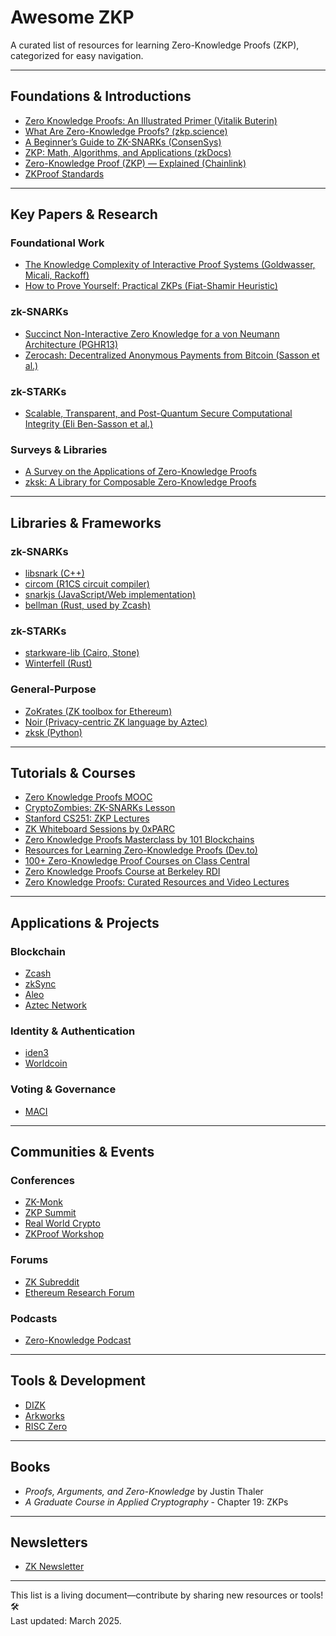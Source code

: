# Awesome ZKP

A curated list of resources for learning Zero-Knowledge Proofs (ZKP), categorized for easy navigation.

---

## Foundations & Introductions
- [Zero Knowledge Proofs: An Illustrated Primer (Vitalik Buterin)](https://vitalik.ca/general/2021/01/26/snarks.html)
- [What Are Zero-Knowledge Proofs? (zkp.science)](https://zkp.science)
- [A Beginner’s Guide to ZK-SNARKs (ConsenSys)](https://consensys.net/blog/blockchain-explained/a-beginners-guide-to-zk-snarks/)
- [ZKP: Math, Algorithms, and Applications (zkDocs)](https://docs.zkproof.org/edu)
- [Zero-Knowledge Proof (ZKP) — Explained (Chainlink)](https://chain.link/education/zero-knowledge-proof-zkp)
- [ZKProof Standards](https://zkproof.org)

---

## Key Papers & Research

### Foundational Work
- [The Knowledge Complexity of Interactive Proof Systems (Goldwasser, Micali, Rackoff)](https://www.wilsoncenter.org/article/dont-trust-when-you-can-verify-primer-zero-knowledge-proofs)
- [How to Prove Yourself: Practical ZKPs (Fiat-Shamir Heuristic)](https://zkp.science)

### zk-SNARKs
- [Succinct Non-Interactive Zero Knowledge for a von Neumann Architecture (PGHR13)](https://zkp.science)
- [Zerocash: Decentralized Anonymous Payments from Bitcoin (Sasson et al.)](https://zkp.science)

### zk-STARKs
- [Scalable, Transparent, and Post-Quantum Secure Computational Integrity (Eli Ben-Sasson et al.)](https://vitalik.ca/general/2021/01/26/starks.html)

### Surveys & Libraries
- [A Survey on the Applications of Zero-Knowledge Proofs](https://arxiv.org/abs/2408.00243)
- [zksk: A Library for Composable Zero-Knowledge Proofs](https://arxiv.org/abs/1911.02459)

---

## Libraries & Frameworks

### zk-SNARKs
- [libsnark (C++)](https://github.com/scipr-lab/libsnark)
- [circom (R1CS circuit compiler)](https://github.com/iden3/circom)
- [snarkjs (JavaScript/Web implementation)](https://github.com/iden3/snarkjs)
- [bellman (Rust, used by Zcash)](https://github.com/zkcrypto/bellman)

### zk-STARKs
- [starkware-lib (Cairo, Stone)](https://github.com/starkware-libs/cairo-lang)
- [Winterfell (Rust)](https://github.com/facebook/winterfell)

### General-Purpose
- [ZoKrates (ZK toolbox for Ethereum)](https://zokrates.github.io/)
- [Noir (Privacy-centric ZK language by Aztec)](https://noir-lang.org/)
- [zksk (Python)](https://github.com/spring-epfl/zksk)

---

## Tutorials & Courses
- [Zero Knowledge Proofs MOOC](https://docs.zkproof.org/edu)
- [CryptoZombies: ZK-SNARKs Lesson](https://cryptozombies.io/)
- [Stanford CS251: ZKP Lectures](https://cs251.stanford.edu/)
- [ZK Whiteboard Sessions by 0xPARC](https://zkhack.dev/whiteboard)
- [Zero Knowledge Proofs Masterclass by 101 Blockchains](https://101blockchains.com/masterclass/zero-knowledge-proofs/)
- [Resources for Learning Zero-Knowledge Proofs (Dev.to)](https://dev.to/stefanalfbo/resources-for-learning-zero-knowledge-proofs-3j1j)
- [100+ Zero-Knowledge Proof Courses on Class Central](https://www.classcentral.com/subject/zero-knowledge-proofs)
- [Zero Knowledge Proofs Course at Berkeley RDI](https://rdi.berkeley.edu/course/zkp/s23)
- [Zero Knowledge Proofs: Curated Resources and Video Lectures](https://www.ingonyama.com/ingopedia/zkp)

---

## Applications & Projects

### Blockchain
- [Zcash](https://z.cash/)
- [zkSync](https://zksync.io/)
- [Aleo](https://aleo.org/)
- [Aztec Network](https://aztec.network/)
  
### Identity & Authentication
- [iden3](https://iden3.io/)
- [Worldcoin](https://worldcoin.org/)

### Voting & Governance
- [MACI](https://maci.eth.link/)

---

## Communities & Events

### Conferences
- [ZK-Monk](https://zkmonk.org/)
- [ZKP Summit](https://zkpsummit.com/)
- [Real World Crypto](https://rwc.iacr.org/)
- [ZKProof Workshop](https://zkproof.org)

### Forums
- [ZK Subreddit](https://www.reddit.com/r/Zeroknowledge/)
- [Ethereum Research Forum](https://ethresear.ch/)
  
### Podcasts
- [Zero-Knowledge Podcast](http://zeroknowledge.fm/)

---

## Tools & Development
- [DIZK](http://dizk.io/)
- [Arkworks](https://github.com/arkworks-rs)
- [RISC Zero](https://www.risczero.com/)

---

## Books
- *Proofs, Arguments, and Zero-Knowledge* by Justin Thaler
- *A Graduate Course in Applied Cryptography* - Chapter 19: ZKPs

---

## Newsletters
- [ZK Newsletter](http://zknewsletter.substack.com/)

---

This list is a living document—contribute by sharing new resources or tools! 🛠️  
Last updated: March 2025.